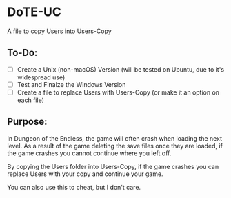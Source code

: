 # DoTE-UC
A file to copy Users into Users-Copy
## To-Do:
- [ ] Create a Unix (non-macOS) Version (will be tested on Ubuntu, due to it's widespread use)
- [ ] Test and Finalze the Windows Version
- [ ] Create a file to replace Users with Users-Copy (or make it an option on each file)

## Purpose:
In Dungeon of the Endless, the game will often crash when loading the next level. As a result of the game deleting the save files once they are loaded, if the game crashes you cannot continue where you left off.

By copying the Users folder into Users-Copy, if the game crashes you can replace Users with your copy and continue your game.

You can also use this to cheat, but I don't care.
